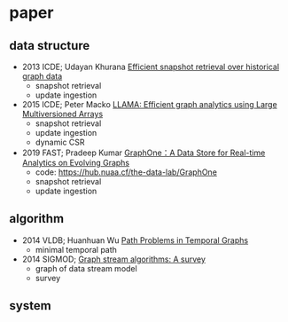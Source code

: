 # paper
## data structure
- 2013 ICDE; Udayan Khurana [Efficient snapshot retrieval over historical graph data](https://ieeexplore.ieee.org/document/6544892)  
    - snapshot retrieval
    - update ingestion
- 2015 ICDE; Peter Macko [LLAMA: Efficient graph analytics using Large Multiversioned Arrays](https://ieeexplore.ieee.org/document/7113298) 
    - snapshot retrieval
    - update ingestion
    - dynamic CSR
- 2019 FAST; Pradeep Kumar [GraphOne：A Data Store for Real-time Analytics on Evolving Graphs](https://www.usenix.org/conference/fast19/presentation/kumar)
    - code: https://hub.nuaa.cf/the-data-lab/GraphOne
    - snapshot retrieval
    - update ingestion

## algorithm
- 2014 VLDB; Huanhuan Wu [Path Problems in Temporal Graphs](https://www.vldb.org/pvldb/vol7/p721-wu.pdf) 
    - minimal temporal path
- 2014 SIGMOD; [Graph stream algorithms: A survey](https://people.cs.umass.edu/~mcgregor/papers/13-graphsurvey.pdf)
    - graph of data stream model
    - survey

## system